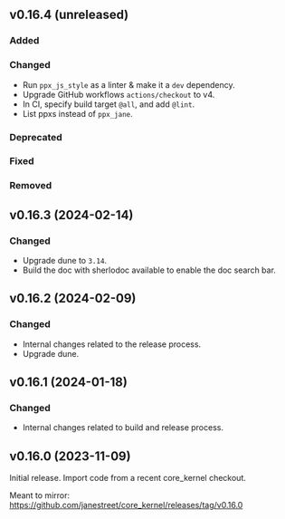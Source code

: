 ## v0.16.4 (unreleased)

### Added

### Changed

- Run `ppx_js_style` as a linter & make it a `dev` dependency.
- Upgrade GitHub workflows `actions/checkout` to v4.
- In CI, specify build target `@all`, and add `@lint`.
- List ppxs instead of `ppx_jane`.

### Deprecated

### Fixed

### Removed

## v0.16.3 (2024-02-14)

### Changed

- Upgrade dune to `3.14`.
- Build the doc with sherlodoc available to enable the doc search bar.

## v0.16.2 (2024-02-09)

### Changed

- Internal changes related to the release process.
- Upgrade dune.

## v0.16.1 (2024-01-18)

### Changed

- Internal changes related to build and release process.

## v0.16.0 (2023-11-09)

Initial release. Import code from a recent core_kernel checkout.

Meant to mirror: https://github.com/janestreet/core_kernel/releases/tag/v0.16.0
